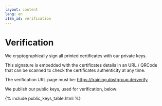 ```yaml
---
layout: content
lang: en
i18n_id: verification
---
```


# Verification

We cryptographically sign all printed certificates with our private keys.

This signature is embedded with the certificates details in an URL / QRCode that can be scanned to check the certificates authenticity at any time.

The verification URL page must be: <https://training.dostgroup.de/verify>

We publish our public keys, used for verification, below:

{% include public_keys_table.html %}